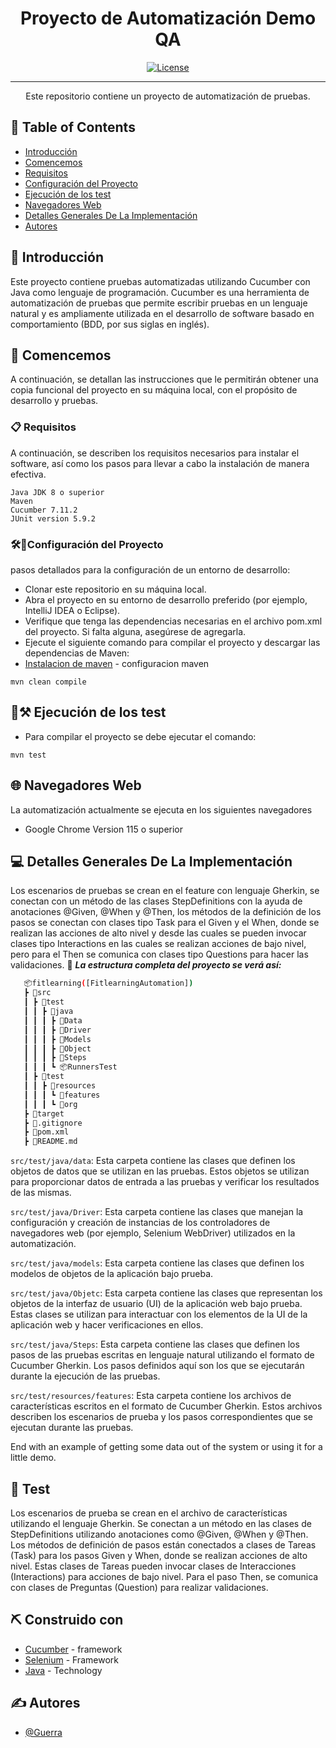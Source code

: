 
<h1 align="center">Proyecto de Automatización Demo QA </h1>

<div align="center">


[![License](https://img.shields.io/badge/license-MIT-blue.svg)](/LICENSE)

</div>

---

<p align="center">Este repositorio contiene un proyecto de automatización de pruebas.
    <br> 
</p>

## 📝 Table of Contents

- [Introducción](#introduccion)
- [Comencemos](#comencemos)
- [Requisitos](#requisitos)
- [Configuración del Proyecto](#configuracion)
- [Ejecución de los test](#ejecucion_test)
- [Navegadores Web](#navegadores_web)
- [Detalles Generales De La Implementación](#detalles_generales_implementación)
- [Autores](#autores)


## 🧐 Introducción <a name = "introduccion"></a>

Este proyecto contiene pruebas automatizadas utilizando Cucumber con Java como lenguaje de programación. Cucumber es una herramienta de automatización de pruebas que permite escribir pruebas en un lenguaje natural y es ampliamente utilizada en el desarrollo de software basado en comportamiento (BDD, por sus siglas en inglés).

## 🏁 Comencemos <a name = "comencemos"></a>

A continuación, se detallan las instrucciones que le permitirán obtener una copia funcional del proyecto en su máquina local, con el propósito de desarrollo y pruebas.

### 📋 Requisitos <a name = "requisitos"></a>

A continuación, se describen los requisitos necesarios para instalar el software, así como los pasos para llevar a cabo la instalación de manera efectiva.

```
Java JDK 8 o superior
Maven
Cucumber 7.11.2
JUnit version 5.9.2
```

### 🛠️🔩Configuración del Proyecto <a name = "configuracion"></a>

 pasos detallados para la configuración de un entorno de desarrollo: 
- Clonar este repositorio en su máquina local.
- Abra el proyecto en su entorno de desarrollo preferido (por ejemplo, IntelliJ IDEA o Eclipse).
- Verifique que tenga las dependencias necesarias en el archivo pom.xml del proyecto. Si falta alguna, asegúrese de agregarla.
- Ejecute el siguiente comando para compilar el proyecto y descargar las dependencias de Maven:
- [Instalacion de maven](https://dev.to/vanessa_corredor/instalar-manualmente-maven-en-windows-10-50pb) - configuracion maven
```
mvn clean compile
```
## 🚧⚒️ Ejecución de los test <a name="ejecucion_test"></a> 
- Para compilar el proyecto se debe ejecutar el comando:
```
mvn test
```
## 🌐 Navegadores Web <a name="navegadores_web"></a>
La automatización actualmente se ejecuta en los siguientes navegadores
- Google Chrome Version 115 o superior

## 💻 Detalles Generales De La Implementación <a name="detalles_generales_implementación"></a>
Los escenarios de pruebas se crean en el feature con lenguaje Gherkin, se conectan con un método de las clases StepDefinitions con la ayuda de anotaciones @Given, @When y @Then, los métodos de la definición de los pasos se conectan con clases tipo Task para el Given y el When, donde se realizan las acciones de alto nivel y desde las cuales se pueden invocar clases tipo Interactions en las cuales se realizan acciones de bajo nivel, pero para el Then se comunica con clases tipo Questions para hacer las validaciones.
🚧 **_La estructura completa del proyecto se verá así:_**

```bash
   📦fitlearning([FitlearningAutomation])
   ┣ 📂src
   ┃ ┣ 📂test
   ┃ ┃ ┣ 📂java
   ┃ ┃ ┃ ┣ 📂Data
   ┃ ┃ ┃ ┣ 📂Driver 
   ┃ ┃ ┃ ┣ 📂Models
   ┃ ┃ ┃ ┣ 📂Object
   ┃ ┃ ┃ ┣ 📂Steps 
   ┃ ┃ ┃ ┗ 📦RunnersTest 
   ┃ ┣ 📂test
   ┃ ┃ ┣ 📂resources
   ┃ ┃ ┃ ┗ 📂features 
   ┃ ┃ ┃ ┗ 📂org  
   ┣ 📂target
   ┣ 📜.gitignore
   ┣ 📜pom.xml
   ┣ 📜README.md
```
```src/test/java/data```: Esta carpeta contiene las clases que definen los objetos de datos que se utilizan en las pruebas. Estos objetos se utilizan para proporcionar datos de entrada a las pruebas y verificar los resultados de las mismas.

```src/test/java/Driver```: Esta carpeta contiene las clases que manejan la configuración y creación de instancias de los controladores de navegadores web (por ejemplo, Selenium WebDriver) utilizados en la automatización.

```src/test/java/models```: Esta carpeta contiene las clases que definen los modelos de objetos de la aplicación bajo prueba.

```src/test/java/Objetc```: Esta carpeta contiene las clases que representan los objetos de la interfaz de usuario (UI) de la aplicación web bajo prueba. Estas clases se utilizan para interactuar con los elementos de la UI de la aplicación web y hacer verificaciones en ellos.

```src/test/java/Steps```: Esta carpeta contiene las clases que definen los pasos de las pruebas escritas en lenguaje natural utilizando el formato de Cucumber Gherkin. Los pasos definidos aquí son los que se ejecutarán durante la ejecución de las pruebas.

```src/test/resources/features```: Esta carpeta contiene los archivos de características escritos en el formato de Cucumber Gherkin. Estos archivos describen los escenarios de prueba y los pasos correspondientes que se ejecutan durante las pruebas.

End with an example of getting some data out of the system or using it for a little demo.

## 🎈 Test <a name="test"></a>

Los escenarios de prueba se crean en el archivo de características utilizando el lenguaje Gherkin. Se conectan a un método en las clases de StepDefinitions utilizando anotaciones como @Given, @When y @Then. Los métodos de definición de pasos están conectados a clases de Tareas (Task) para los pasos Given y When, donde se realizan acciones de alto nivel. Estas clases de Tareas pueden invocar clases de Interacciones (Interactions) para acciones de bajo nivel. Para el paso Then, se comunica con clases de Preguntas (Question) para realizar validaciones.


## ⛏️ Construido con <a name = "Construido_con"></a>

- [Cucumber](https://cucumber.io/docs/installation/javascript/) - framework 
- [Selenium](https://www.selenium.dev/) -  Framework
- [Java](https://www.java.com/) - Technology

## ✍️ Autores <a name = "autores"></a>

- [@Guerra](https://github.com/6uerra) 